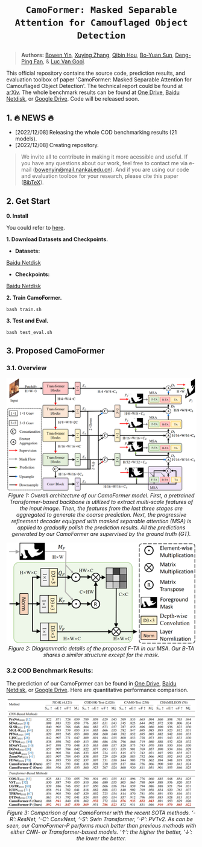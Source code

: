 # <p align=center>`CamoFormer: Masked Separable Attention for Camouflaged Object Detection`</p>

> **Authors:**
> [Bowen Yin](http://yinbowen-chn.github.io/),
> [Xuying Zhang](),
> [Qibin Hou](),
> [Bo-Yuan Sun](),
> [Deng-Ping Fan](https://dengpingfan.github.io/), &
> [Luc Van Gool](https://ee.ethz.ch/the-department/faculty/professors/person-detail.OTAyMzM=.TGlzdC80MTEsMTA1ODA0MjU5.html).

This official repository contains the source code, prediction results, and evaluation toolbox of paper 'CamoFormer: Masked Separable Attention for Camouflaged Object Detection'. The technical report could be found at [arXiv](https://arxiv.org/abs/). 
The whole benchmark results can be found at [One Drive](https://mailnankaieducn-my.sharepoint.com/:f:/g/personal/bowenyin_mail_nankai_edu_cn/EmB36EZb_fdMvWGgKx2EalgBuQnj8AFifyR-ip7Jtkfwqg?e=nu6DJz), [Baidu Netdisk](https://pan.baidu.com/s/1k5CxYzcgizzJ4sRdAxBNlA?pwd=srtf), or [Google Drive](https://drive.google.com/drive/folders/1gsCeYtS9cwsMpTHQzkx81n4jsRK4LYdf?usp=sharing).
Code will be released soon.


## 1. :fire: NEWS :fire:

- [2022/12/08] Releasing the whole COD benchmarking results (21 models).
- [2022/12/08] Creating repository.

> We invite all to contribute in making it more acessible and useful. If you have any questions about our work, feel free to contact me via e-mail (bowenyin@mail.nankai.edu.cn). And if you are using our code and evaluation toolbox for your research, please cite this paper ([BibTeX]()).

## 2. Get Start

**0. Install**

You could refer to [here](https://github.com/HVision-NKU/CamoFormer/blob/main/figs/Install.md).

**1. Download Datasets and Checkpoints.**

- **Datasets:** 

[Baidu Netdisk](https://pan.baidu.com/s/1Tcvt0IJYdKSYAb_BD5QrTg?pwd=2gf4)

- **Checkpoints:** 

[Baidu Netdisk](https://pan.baidu.com/s/1QyE_HkxCp9vWlhnJAx20dQ?pwd=f4bp)

**2. Train CamoFormer.**
```
bash train.sh
```

**3. Test and Eval.**
```
bash test_eval.sh
```


## 3. Proposed CamoFormer

### 3.1. Overview

<p align="center">
    <img src="figs/CamoFormer.png"/> <br />
    <em> 
    Figure 1: Overall architecture of our CamoFormer model. First, a pretrained Transformer-based backbone is utilized to extract multi-scale features of the input image. Then, the features from the last three stages are aggregated to generate the coarse prediction. Next, the
progressive refinement decoder equipped with masked separable attention (MSA) is applied to gradually polish the prediction results. All
the predictions generated by our CamoFormer are supervised by the ground truth (GT).
    </em>
</p>


<p align="center">
    <img src="figs/F-TA.png"/> <br />
    <em> 
    Figure 2: Diagrammatic details of the proposed F-TA in our MSA. Our B-TA shares a similar structure except for the mask.
    </em>
</p>


### 3.2 COD Benchmark Results:

The prediction of our CamoFprmer can be found in [One Drive](https://mailnankaieducn-my.sharepoint.com/:f:/g/personal/bowenyin_mail_nankai_edu_cn/EmB36EZb_fdMvWGgKx2EalgBuQnj8AFifyR-ip7Jtkfwqg?e=nu6DJz), [Baidu Netdisk](https://pan.baidu.com/s/1k5CxYzcgizzJ4sRdAxBNlA?pwd=srtf), or [Google Drive](https://drive.google.com/drive/folders/1gsCeYtS9cwsMpTHQzkx81n4jsRK4LYdf?usp=sharing). Here are quantitative performance comparison.

<p align="center">
    <img src="figs/Performance.png"/> <br />
    <em> 
    Figure 3: Comparison of our CamoFormer with the recent SOTA methods. ‘-R’: ResNet, ‘-C’: ConvNext, ‘-S’: Swin Transformer, ‘-P’: PVTv2. As can be seen, our CamoFormer-P performs much better than previous methods with either CNN- or
Transformer-based models. ‘↑’: the higher the better, ‘↓’: the lower the better.
    </em>

</p>






